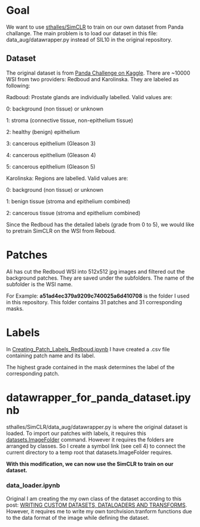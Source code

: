# Goal
We want to use [sthalles/SimCLR](https://github.com/sthalles/SimCLR/)  to train on our own dataset from Panda challange. The main problem is to load our dataset in this file: data_aug/datawrapper.py instead of SIL10 in the original repository.

## Dataset
The original dataset is from [Panda Challenge on Kaggle](https://www.kaggle.com/c/prostate-cancer-grade-assessment/data). There are ~10000 WSI from two providers: Redboud and Karolinska. They are labeled as following:

Radboud: Prostate glands are individually labelled. Valid values are:

0: background (non tissue) or unknown

1: stroma (connective tissue, non-epithelium tissue)

2: healthy (benign) epithelium

3: cancerous epithelium (Gleason 3)

4: cancerous epithelium (Gleason 4)

5: cancerous epithelium (Gleason 5)

Karolinska: Regions are labelled. Valid values are:

0: background (non tissue) or unknown

1: benign tissue (stroma and epithelium combined)

2: cancerous tissue (stroma and epithelium combined)


Since the Redboud has the detailed labels (grade from 0 to 5), we would like to pretrain SimCLR on the WSI from Reboud. 

# Patches
Ali has cut the Redboud WSI into 512x512 jpg images and filtered out the background patches. They are saved under the subfolders. The name of the subfolder is the WSI name. 

For Example: **a51ad4ec379a9209c740025a6d410708** is the folder I used in this repository. This folder contains 31 patches and 31 corresponding masks.

# Labels
In [Creating_Patch_Labels_Redboud.ipynb](https://github.com/userkkw/panda_challenge/blob/master/Creating_Patch_Labels_Redboud.ipynb) I have created a .csv file containing patch name and its label. 

The highest grade contained in the mask determines the label of the corresponding patch. 

# datawrapper_for_panda_dataset.ipynb
sthalles/SimCLR/data_aug/datawrapper.py is where the original dataset is loaded. To import our patches with labels, it requires this [datasets.ImageFolder](https://pytorch.org/docs/stable/torchvision/datasets.html#imagefolder) command. However it requires the folders are arranged by classes.  So I create a symbol link (see cell 4) to connect the current directory to a temp root that datasets.ImageFolder requires. 



**With this modification, we can now use the SimCLR to train on our dataset.**

### data_loader.ipynb
Original I am creating the my own class of the dataset according to this post: [WRITING CUSTOM DATASETS, DATALOADERS AND TRANSFORMS](https://pytorch.org/tutorials/beginner/data_loading_tutorial.html). However, it requires me to write my own torchvision.tranform functions due to the data format of the image while defining the dataset. 
